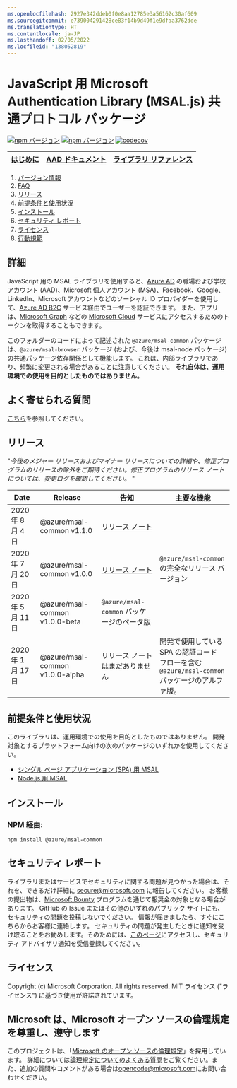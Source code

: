 ```yaml
---
ms.openlocfilehash: 2927e342ddeb0f0e8aa12785e3a56162c30af609
ms.sourcegitcommit: e739004291428ce83f14b9d49f1e9dfaa3762dde
ms.translationtype: HT
ms.contentlocale: ja-JP
ms.lasthandoff: 02/05/2022
ms.locfileid: "138052819"
---
```

# <a name="microsoft-authentication-library-for-javascript-msaljs-common-protocols-package"></a>JavaScript 用 Microsoft Authentication Library (MSAL.js) 共通プロトコル パッケージ

[![npm バージョン](https://img.shields.io/npm/v/@azure/msal-common.svg?style=flat)](https://www.npmjs.com/package/@azure/msal-common/)
[![npm バージョン](https://img.shields.io/npm/dm/@azure/msal-common.svg)](https://nodei.co/npm/@azure/msal-common/)
[![codecov](https://codecov.io/gh/AzureAD/microsoft-authentication-library-for-js/branch/dev/graph/badge.svg?flag=msal-common)](https://codecov.io/gh/AzureAD/microsoft-authentication-library-for-js)

| <a href="https://docs.microsoft.com/azure/active-directory/develop/guidedsetups/active-directory-javascriptspa" target="_blank">はじめに</a> | <a href="https://aka.ms/aaddevv2" target="_blank">AAD ドキュメント</a> | <a href="https://azuread.github.io/microsoft-authentication-library-for-js/ref/modules/_azure_msal_common.html" target="_blank">ライブラリ リファレンス</a> |
| --- | --- | --- |

1. [バージョン情報](#about)
2. [FAQ](https://github.com/AzureAD/microsoft-authentication-library-for-js/blob/dev/lib/msal-common/FAQ.md)
3. [リリース](#releases)
4. [前提条件と使用状況](#prerequisites-and-usage)
5. [インストール](#installation)
6. [セキュリティ レポート](#security-reporting)
7. [ライセンス](#license)
8. [行動規範](#we-value-and-adhere-to-the-microsoft-open-source-code-of-conduct)

## <a name="about"></a>詳細

JavaScript 用の MSAL ライブラリを使用すると、[Azure AD](https://docs.microsoft.com/en-us/azure/active-directory/develop/v2-overview) の職場および学校アカウント (AAD)、Microsoft 個人アカウント (MSA)、Facebook、Google、LinkedIn、Microsoft アカウントなどのソーシャル ID プロバイダーを使用して、[Azure AD B2C](https://docs.microsoft.com/en-us/azure/active-directory-b2c/active-directory-b2c-overview#identity-providers) サービス経由でユーザーを認証できます。 また、アプリは、[Microsoft Graph](https://graph.microsoft.io) などの [Microsoft Cloud](https://www.microsoft.com/enterprise) サービスにアクセスするためのトークンを取得することもできます。 

このフォルダーのコードによって記述された `@azure/msal-common` パッケージは、`@azure/msal-browser` パッケージ (および、今後は msal-node パッケージ) の共通パッケージ依存関係として機能します。 これは、内部ライブラリであり、頻繁に変更される場合があることに注意してください。 **それ自体は、運用環境での使用を目的としたものではありません。**

## <a name="faq"></a>よく寄せられる質問

[こちら](https://github.com/AzureAD/microsoft-authentication-library-for-js/blob/dev/lib/msal-common/FAQ.md)を参照してください。

## <a name="releases"></a>リリース

"*今後のメジャー リリースおよびマイナー リリースについての詳細や、修正プログラムのリリースの除外をご期待ください。修正プログラムのリリース ノートについては、変更ログを確認してください。* "

| Date | Release | 告知 | 主要な機能 |
| ------| ------- | ---------| --------- |
| 2020 年 8 月 4 日 | @azure/msal-common v1.1.0 | [リリース ノート](https://https://github.com/AzureAD/microsoft-authentication-library-for-js/releases/tag/msal-common-v1.1.0)
| 2020 年 7 月 20 日 | @azure/msal-common v1.0.0 | [リリース ノート](https://github.com/AzureAD/microsoft-authentication-library-for-js/releases/tag/msal-common-v1.0.0) | `@azure/msal-common` の完全なリリース バージョン |
| 2020 年 5 月 11 日 | @azure/msal-common v1.0.0-beta | `@azure/msal-common` パッケージのベータ版 |
| 2020 年 1 月 17 日 | @azure/msal-common v1.0.0-alpha | リリース ノートはまだありません | 開発で使用している SPA の認証コード フローを含む `@azure/msal-common` パッケージのアルファ版。 |

## <a name="prerequisites-and-usage"></a>前提条件と使用状況
このライブラリは、運用環境での使用を目的としたものではありません。 開発対象とするプラットフォーム向けの次のパッケージのいずれかを使用してください。

- [シングル ページ アプリケーション (SPA) 用 MSAL](https://github.com/AzureAD/microsoft-authentication-library-for-js/tree/dev/lib/msal-browser)
- [Node.js 用 MSAL](https://github.com/AzureAD/microsoft-authentication-library-for-js/tree/dev/lib/msal-node)

## <a name="installation"></a>インストール
### <a name="via-npm"></a>NPM 経由:

    npm install @azure/msal-common

## <a name="security-reporting"></a>セキュリティ レポート

ライブラリまたはサービスでセキュリティに関する問題が見つかった場合は、それを、できるだけ詳細に [secure@microsoft.com](mailto:secure@microsoft.com) に報告してください。 お客様の提出物は、[Microsoft Bounty](http://aka.ms/bugbounty) プログラムを通じて報奨金の対象となる場合があります。 GitHub の Issue またはその他のいずれのパブリック サイトにも、セキュリティの問題を投稿しないでください。 情報が届きましたら、すぐにこちらからお客様に連絡します。 セキュリティの問題が発生したときに通知を受け取ることをお勧めします。そのためには、[このページ](https://technet.microsoft.com/en-us/security/dd252948)にアクセスし、セキュリティ アドバイザリ通知を受信登録してください。

## <a name="license"></a>ライセンス

Copyright (c) Microsoft Corporation.  All rights reserved. MIT ライセンス ("ライセンス") に基づき使用が許諾されています。

## <a name="we-value-and-adhere-to-the-microsoft-open-source-code-of-conduct"></a>Microsoft は、Microsoft オープン ソースの倫理規定を尊重し、遵守します

このプロジェクトは、「[Microsoft のオープン ソースの倫理規定](https://opensource.microsoft.com/codeofconduct/)」を採用しています。 詳細については[論理規定についてのよくある質問](https://opensource.microsoft.com/codeofconduct/faq/)をご覧ください。また、追加の質問やコメントがある場合は[opencode@microsoft.com](mailto:opencode@microsoft.com)にお問い合わせください。
